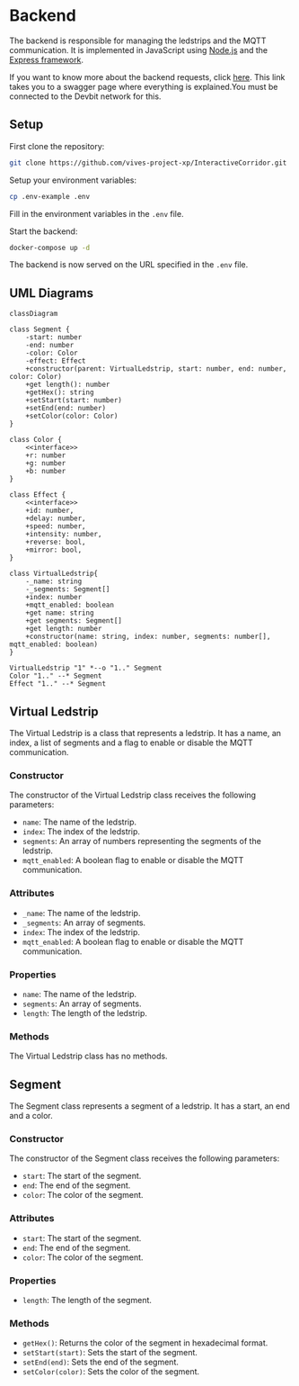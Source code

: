 # Backend

The backend is responsible for managing the ledstrips and the MQTT communication. It is implemented in JavaScript using [Node.js](https://nodejs.org/) and the [Express framework](https://expressjs.com/).

If you want to know more about the backend requests, click [here](http://10.11.0.100:9002/api-docs/). This link takes you to a swagger page where everything is explained.You must be connected to the Devbit network for this.

## Setup

First clone the repository:

```bash
git clone https://github.com/vives-project-xp/InteractiveCorridor.git
```

Setup your environment variables:

```bash
cp .env-example .env
```

Fill in the environment variables in the `.env` file.

Start the backend:

```bash
docker-compose up -d
```

The backend is now served on the URL specified in the `.env` file.

## UML Diagrams

```mermaid
classDiagram

class Segment {
    -start: number
    -end: number
    -color: Color
    -effect: Effect
    +constructor(parent: VirtualLedstrip, start: number, end: number, color: Color)
    +get length(): number
    +getHex(): string
    +setStart(start: number)
    +setEnd(end: number)
    +setColor(color: Color)
}

class Color {
    <<interface>>
    +r: number
    +g: number
    +b: number
}

class Effect {
    <<interface>>
    +id: number,
    +delay: number,
    +speed: number,
    +intensity: number,
    +reverse: bool,
    +mirror: bool,
}

class VirtualLedstrip{
    -_name: string
    -_segments: Segment[]
    +index: number
    +mqtt_enabled: boolean
    +get name: string
    +get segments: Segment[]
    +get length: number
    +constructor(name: string, index: number, segments: number[], mqtt_enabled: boolean)
}

VirtualLedstrip "1" *--o "1.." Segment
Color "1.." --* Segment
Effect "1.." --* Segment
```

## Virtual Ledstrip

The Virtual Ledstrip is a class that represents a ledstrip. It has a name, an index, a list of segments and a flag to enable or disable the MQTT communication.

### Constructor

The constructor of the Virtual Ledstrip class receives the following parameters:

- `name`: The name of the ledstrip.
- `index`: The index of the ledstrip.
- `segments`: An array of numbers representing the segments of the ledstrip.
- `mqtt_enabled`: A boolean flag to enable or disable the MQTT communication.

### Attributes

- `_name`: The name of the ledstrip.
- `_segments`: An array of segments.
- `index`: The index of the ledstrip.
- `mqtt_enabled`: A boolean flag to enable or disable the MQTT communication.

### Properties

- `name`: The name of the ledstrip.
- `segments`: An array of segments.
- `length`: The length of the ledstrip.

### Methods

The Virtual Ledstrip class has no methods.

## Segment

The Segment class represents a segment of a ledstrip. It has a start, an end and a color.

### Constructor

The constructor of the Segment class receives the following parameters:

- `start`: The start of the segment.
- `end`: The end of the segment.
- `color`: The color of the segment.

### Attributes

- `start`: The start of the segment.
- `end`: The end of the segment.
- `color`: The color of the segment.

### Properties

- `length`: The length of the segment.

### Methods

- `getHex()`: Returns the color of the segment in hexadecimal format.
- `setStart(start)`: Sets the start of the segment.
- `setEnd(end)`: Sets the end of the segment.
- `setColor(color)`: Sets the color of the segment.
